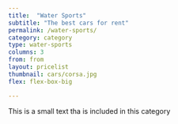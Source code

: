 ```yaml
---
title:  "Water Sports"
subtitle: "The best cars for rent"
permalink: /water-sports/
category: category
type: water-sports
columns: 3
from: from
layout: pricelist
thumbnail: cars/corsa.jpg
flex: flex-box-big

---
```


This is a small text tha is included in this category
